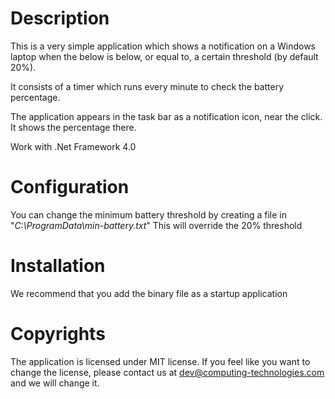 # Description

This is a very simple application which shows a notification on a Windows laptop when the below is below, or equal to, a certain threshold (by default 20%).

It consists of a timer which runs every minute to check the battery percentage. 

The application appears in the task bar as a notification icon, near the click. It shows the percentage there.

Work with .Net Framework 4.0

# Configuration

You can change the minimum battery threshold by creating a file in "*C:\ProgramData\min-battery.txt*" This will override the 20% threshold

# Installation

We recommend that you add the binary file as a startup application

# Copyrights

The application is licensed under MIT license. If you feel like you want to change the license, please contact us at dev@computing-technologies.com and we will change it.
